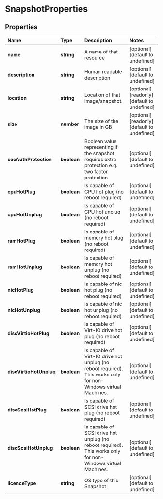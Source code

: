 # SnapshotProperties

## Properties

| Name | Type | Description | Notes |
| :--- | :--- | :--- | :--- |
| **name** | **string** | A name of that resource | \[optional\] \[default to undefined\] |
| **description** | **string** | Human readable description | \[optional\] \[default to undefined\] |
| **location** | **string** | Location of that image/snapshot. | \[optional\] \[readonly\] \[default to undefined\] |
| **size** | **number** | The size of the image in GB | \[optional\] \[readonly\] \[default to undefined\] |
| **secAuthProtection** | **boolean** | Boolean value representing if the snapshot requires extra protection e.g. two factor protection | \[optional\] \[default to undefined\] |
| **cpuHotPlug** | **boolean** | Is capable of CPU hot plug \(no reboot required\) | \[optional\] \[default to undefined\] |
| **cpuHotUnplug** | **boolean** | Is capable of CPU hot unplug \(no reboot required\) | \[optional\] \[default to undefined\] |
| **ramHotPlug** | **boolean** | Is capable of memory hot plug \(no reboot required\) | \[optional\] \[default to undefined\] |
| **ramHotUnplug** | **boolean** | Is capable of memory hot unplug \(no reboot required\) | \[optional\] \[default to undefined\] |
| **nicHotPlug** | **boolean** | Is capable of nic hot plug \(no reboot required\) | \[optional\] \[default to undefined\] |
| **nicHotUnplug** | **boolean** | Is capable of nic hot unplug \(no reboot required\) | \[optional\] \[default to undefined\] |
| **discVirtioHotPlug** | **boolean** | Is capable of Virt-IO drive hot plug \(no reboot required\) | \[optional\] \[default to undefined\] |
| **discVirtioHotUnplug** | **boolean** | Is capable of Virt-IO drive hot unplug \(no reboot required\). This works only for non-Windows virtual Machines. | \[optional\] \[default to undefined\] |
| **discScsiHotPlug** | **boolean** | Is capable of SCSI drive hot plug \(no reboot required\) | \[optional\] \[default to undefined\] |
| **discScsiHotUnplug** | **boolean** | Is capable of SCSI drive hot unplug \(no reboot required\). This works only for non-Windows virtual Machines. | \[optional\] \[default to undefined\] |
| **licenceType** | **string** | OS type of this Snapshot | \[optional\] \[default to undefined\] |

